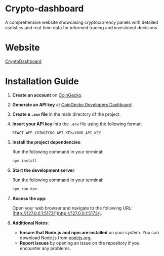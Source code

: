 # Crypto-dashboard

A comprehensive website showcasing cryptocurrency panels with detailed statistics and real-time data for informed trading and investment decisions.

# Website
[CryptoDashboard](https://wk-crypto-dashboard.netlify.app)

# Installation Guide

1. **Create an account** on [CoinGecko](https://www.coingecko.com).

2. **Generate an API key** at [CoinGecko Developers Dashboard](https://www.coingecko.com/en/developers/dashboard).

3. **Create a `.env` file** in the main directory of the project.

4. **Insert your API key** into the `.env` file using the following format:

   ```plaintext
   REACT_APP_COINGECKO_API_KEY=YOUR_API_KEY
   ```

5. **Install the project dependencies**:

   Run the following command in your terminal:

   ```bash
   npm install
   ```

6. **Start the development server**:

   Run the following command in your terminal:

   ```bash
   npm run dev
   ```

7. **Access the app**:

   Open your web browser and navigate to the following URL: [http://127.0.0.1:5173/](http://127.0.0.1:5173/).
  
9. **Additional Notes**:

   - **Ensure that Node.js and npm are installed** on your system. You can download Node.js from [nodejs.org](https://nodejs.org/).
   - **Report issues** by opening an issue on the repository if you encounter any problems.
